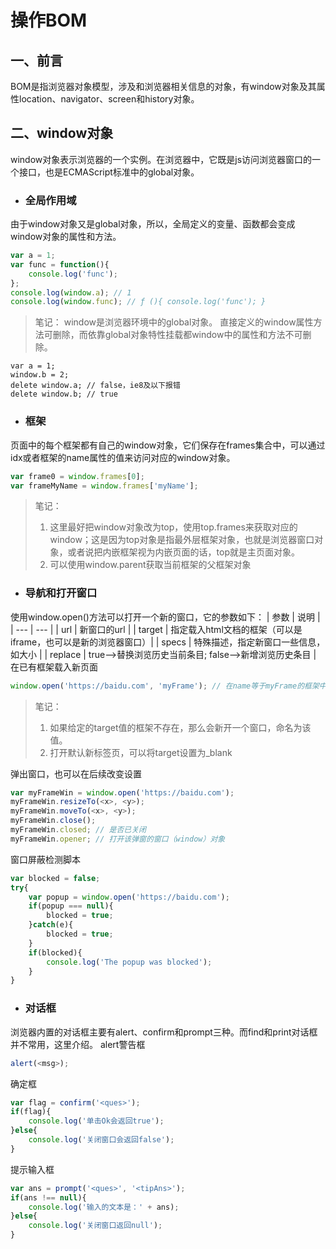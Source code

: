 # 操作BOM

## 一、前言
BOM是指浏览器对象模型，涉及和浏览器相关信息的对象，有window对象及其属性location、navigator、screen和history对象。

## 二、window对象
window对象表示浏览器的一个实例。在浏览器中，它既是js访问浏览器窗口的一个接口，也是ECMAScript标准中的global对象。
* ### 全局作用域
由于window对象又是global对象，所以，全局定义的变量、函数都会变成window对象的属性和方法。
```js
var a = 1;
var func = function(){
    console.log('func');
};
console.log(window.a); // 1
console.log(window.func); // ƒ (){ console.log('func'); }
```
> 笔记：
> window是浏览器环境中的global对象。
> 直接定义的window属性方法可删除，而依靠global对象特性挂载都window中的属性和方法不可删除。
```
var a = 1;
window.b = 2;
delete window.a; // false，ie8及以下报错
delete window.b; // true
```
* ### 框架
页面中的每个框架都有自己的window对象，它们保存在frames集合中，可以通过idx或者框架的name属性的值来访问对应的window对象。
```js
var frame0 = window.frames[0]; 
var frameMyName = window.frames['myName'];
```
> 笔记：
> 1. 这里最好把window对象改为top，使用top.frames来获取对应的window；这是因为top对象是指最外层框架对象，也就是浏览器窗口对象，或者说把内嵌框架视为内嵌页面的话，top就是主页面对象。
> 2. 可以使用window.parent获取当前框架的父框架对象
* ### 导航和打开窗口
使用window.open()方法可以打开一个新的窗口，它的参数如下：
| 参数 | 说明 |
| --- | --- |
| url | 新窗口的url |
| target | 指定载入html文档的框架（可以是iframe，也可以是新的浏览器窗口）|
| specs | 特殊描述，指定新窗口一些信息，如大小 |
| replace | true-->替换浏览历史当前条目; false-->新增浏览历史条目 |
在已有框架载入新页面
```js
window.open('https://baidu.com', 'myFrame'); // 在name等于myFrame的框架中载入baidu搜索页面
```
> 笔记：
> 1. 如果给定的target值的框架不存在，那么会新开一个窗口，命名为该值。
> 2. 打开默认新标签页，可以将target设置为_blank

弹出窗口，也可以在后续改变设置
```js
var myFrameWin = window.open('https://baidu.com');
myFrameWin.resizeTo(<x>, <y>);
myFrameWin.moveTo(<x>, <y>);
myFrameWin.close();
myFrameWin.closed; // 是否已关闭
myFrameWin.opener; // 打开该弹窗的窗口（window）对象
```
窗口屏蔽检测脚本
```js
var blocked = false;
try{
    var popup = window.open('https://baidu.com');
    if(popup === null){
        blocked = true;
    }catch(e){
        blocked = true;
    }
    if(blocked){
        console.log('The popup was blocked');
    }
}
```
* ### 对话框
浏览器内置的对话框主要有alert、confirm和prompt三种。而find和print对话框并不常用，这里介绍。
alert警告框
```js
alert(<msg>);
```
确定框
```js
var flag = confirm('<ques>');
if(flag){
    console.log('单击Ok会返回true');
}else{
    console.log('关闭窗口会返回false');
}
```
提示输入框
```js
var ans = prompt('<ques>', '<tipAns>');
if(ans !== null){
    console.log('输入的文本是：' + ans);
}else{
    console.log('关闭窗口返回null');
}
```

